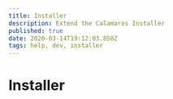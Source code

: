 ```yaml
---
title: Installer
description: Extend the Calamares Installer
published: true
date: 2020-03-14T19:12:03.850Z
tags: help, dev, installer
---
```


# Installer

